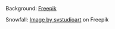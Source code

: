 Background:
 <a href="https://www.freepik.com/free-vector/watercolor-winter-landscape_33137531.htm#query=snow%20anime&position=3&from_view=keyword&track=ais&uuid=9c133cc0-f68a-49c3-88cb-e6fb4c592d30#position=3&query=snow%20anime">Freepik</a>


Snowfall:
<a href="https://www.freepik.com/free-vector/seamless-snowfall-template-isolated-transparent-background-snow-falling-pattern_19393356.htm#query=snow%20falling%20transparent&position=2&from_view=keyword&track=ais&uuid=8d4fe9b5-68f1-4b76-9b8d-5d4c569e639f">Image by svstudioart</a> on Freepik